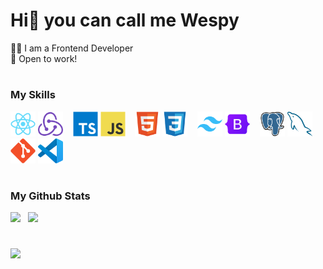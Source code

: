 # Hi👋 you can call me Wespy
👨‍💻 I am a Frontend Developer<br>💼 Open to work!
#
### My Skills
<img src="https://raw.githubusercontent.com/devicons/devicon/6910f0503efdd315c8f9b858234310c06e04d9c0/icons/react/react-original.svg" title="React" alt="React" width="40" height="40"/>&nbsp;<img src="https://raw.githubusercontent.com/devicons/devicon/ca28c779441053191ff11710fe24a9e6c23690d6/icons/redux/redux-original.svg" title="Redux" alt="Redux" width="40" height="40"/>&nbsp;&nbsp;&nbsp;&nbsp;<img src="https://raw.githubusercontent.com/devicons/devicon/ca28c779441053191ff11710fe24a9e6c23690d6/icons/typescript/typescript-original.svg" title="Typescript" alt="Typescript" width="40" height="40"/>&nbsp;<img src="https://raw.githubusercontent.com/devicons/devicon/6910f0503efdd315c8f9b858234310c06e04d9c0/icons/javascript/javascript-original.svg" title="JavaScript" alt="JavaScript" width="40" height="40"/>&nbsp;&nbsp;&nbsp;&nbsp;<img src="https://raw.githubusercontent.com/devicons/devicon/6910f0503efdd315c8f9b858234310c06e04d9c0/icons/html5/html5-original.svg" title="HTML5" alt="HTML" width="40" height="40"/>&nbsp;<img src="https://raw.githubusercontent.com/devicons/devicon/6910f0503efdd315c8f9b858234310c06e04d9c0/icons/css3/css3-original.svg"  title="CSS3" alt="CSS" width="40" height="40"/>&nbsp;&nbsp;&nbsp;&nbsp;<img src="https://raw.githubusercontent.com/devicons/devicon/6910f0503efdd315c8f9b858234310c06e04d9c0/icons/tailwindcss/tailwindcss-original.svg" title="Tailwind" alt="Tailwind " width="40" height="40"/>&nbsp;<img src="https://raw.githubusercontent.com/devicons/devicon/6910f0503efdd315c8f9b858234310c06e04d9c0/icons/bootstrap/bootstrap-original.svg" title="Bootstrap" alt="Bootstrap " width="40" height="40"/>&nbsp;&nbsp;&nbsp;&nbsp;<img src="https://raw.githubusercontent.com/devicons/devicon/6910f0503efdd315c8f9b858234310c06e04d9c0/icons/postgresql/postgresql-original.svg" title="PostgreSQL" alt="PostgreSQL" width="40" height="40"/>&nbsp;<img src="https://raw.githubusercontent.com/devicons/devicon/6910f0503efdd315c8f9b858234310c06e04d9c0/icons/mysql/mysql-original.svg" title="MySQL" alt="MySQL" width="40" height="40"/>&nbsp;&nbsp;&nbsp;&nbsp;<img src="https://raw.githubusercontent.com/devicons/devicon/6910f0503efdd315c8f9b858234310c06e04d9c0/icons/git/git-original.svg" title="Git" alt="Git" width="40" height="40"/>&nbsp;<img src="https://raw.githubusercontent.com/devicons/devicon/6910f0503efdd315c8f9b858234310c06e04d9c0/icons/vscode/vscode-original.svg" title="VS Code" alt="VS Code" width="40" height="40"/> 

#
### My Github Stats
![](https://github-readme-stats.vercel.app/api/top-langs/?username=wespy07&theme=radical&hide_border=false&line_height=27) &nbsp;
![](https://github-readme-streak-stats.herokuapp.com/?user=wespy07&theme=radical&hide_border=false&line_height=27)
<br>
#
![](https://visitor-badge.laobi.icu/badge?page_id=wespy07.visitor-badge&style=flat-square&color=6) 

<!-- 
streaks
![](https://github-readme-streak-stats.herokuapp.com/?user=wespy07&theme=radical&hide_border=false&line_height=27)

visits
![](https://visitcount.itsvg.in/api?id=wespy07&icon=5&color=6)
-->
